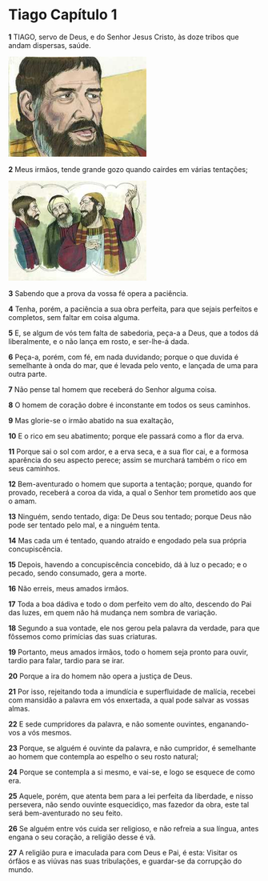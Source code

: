 # Tiago Capítulo 1

**1** 	TIAGO, servo de Deus, e do Senhor Jesus Cristo, às doze tribos que andam dispersas, saúde.

![](../Images/SweetPublishing/59-1-1.jpg) 

**2** 	Meus irmãos, tende grande gozo quando cairdes em várias tentações;

![](../Images/SweetPublishing/59-1-2.jpg) 

**3** 	Sabendo que a prova da vossa fé opera a paciência.

**4** 	Tenha, porém, a paciência a sua obra perfeita, para que sejais perfeitos e completos, sem faltar em coisa alguma.

**5** 	E, se algum de vós tem falta de sabedoria, peça-a a Deus, que a todos dá liberalmente, e o não lança em rosto, e ser-lhe-á dada.

**6** 	Peça-a, porém, com fé, em nada duvidando; porque o que duvida é semelhante à onda do mar, que é levada pelo vento, e lançada de uma para outra parte.

**7** 	Não pense tal homem que receberá do Senhor alguma coisa.

**8** 	O homem de coração dobre é inconstante em todos os seus caminhos.

**9** 	Mas glorie-se o irmão abatido na sua exaltação,

**10** 	E o rico em seu abatimento; porque ele passará como a flor da erva.

**11** 	Porque sai o sol com ardor, e a erva seca, e a sua flor cai, e a formosa aparência do seu aspecto perece; assim se murchará também o rico em seus caminhos.

**12** 	Bem-aventurado o homem que suporta a tentação; porque, quando for provado, receberá a coroa da vida, a qual o Senhor tem prometido aos que o amam.

**13** 	Ninguém, sendo tentado, diga: De Deus sou tentado; porque Deus não pode ser tentado pelo mal, e a ninguém tenta.

**14** 	Mas cada um é tentado, quando atraído e engodado pela sua própria concupiscência.

**15** 	Depois, havendo a concupiscência concebido, dá à luz o pecado; e o pecado, sendo consumado, gera a morte.

**16** 	Não erreis, meus amados irmãos.

**17** 	Toda a boa dádiva e todo o dom perfeito vem do alto, descendo do Pai das luzes, em quem não há mudança nem sombra de variação.

**18** 	Segundo a sua vontade, ele nos gerou pela palavra da verdade, para que fôssemos como primícias das suas criaturas.

**19** 	Portanto, meus amados irmãos, todo o homem seja pronto para ouvir, tardio para falar, tardio para se irar.

**20** 	Porque a ira do homem não opera a justiça de Deus.

**21** 	Por isso, rejeitando toda a imundícia e superfluidade de malícia, recebei com mansidão a palavra em vós enxertada, a qual pode salvar as vossas almas.

**22** 	E sede cumpridores da palavra, e não somente ouvintes, enganando-vos a vós mesmos.

**23** 	Porque, se alguém é ouvinte da palavra, e não cumpridor, é semelhante ao homem que contempla ao espelho o seu rosto natural;

**24** 	Porque se contempla a si mesmo, e vai-se, e logo se esquece de como era.

**25** 	Aquele, porém, que atenta bem para a lei perfeita da liberdade, e nisso persevera, não sendo ouvinte esquecidiço, mas fazedor da obra, este tal será bem-aventurado no seu feito.

**26** 	Se alguém entre vós cuida ser religioso, e não refreia a sua língua, antes engana o seu coração, a religião desse é vã.

**27** 	A religião pura e imaculada para com Deus e Pai, é esta: Visitar os órfãos e as viúvas nas suas tribulações, e guardar-se da corrupção do mundo.

